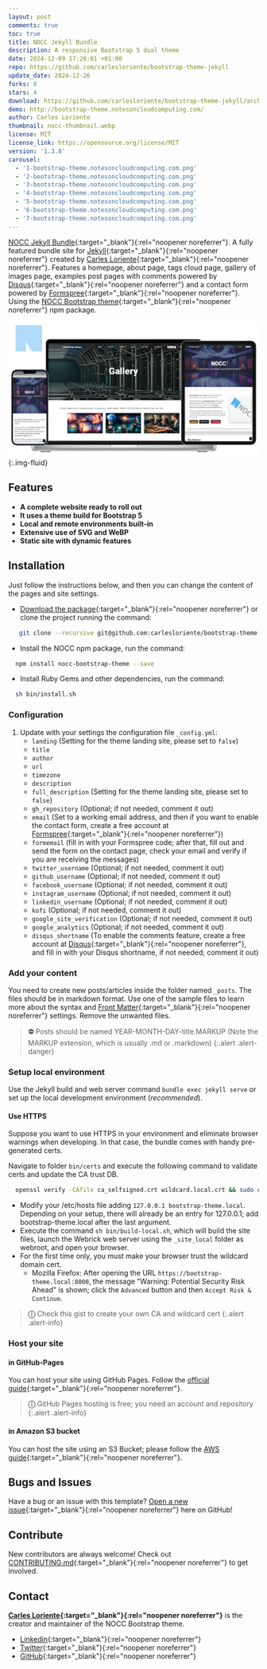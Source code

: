 ```yaml
---
layout: post
comments: true
toc: true
title: NOCC Jekyll Bundle
description: A responsive Bootstrap 5 dual theme
date: 2024-12-09 17:20:01 +01:00
repo: https://github.com/carlesloriente/bootstrap-theme-jekyll
update_date: 2024-12-26
forks: 0
stars: 4
download: https://github.com/carlesloriente/bootstrap-theme-jekyll/archive/refs/heads/main.zip
demo: http://bootstrap-theme.notesoncloudcomputing.com/
author: Carles Loriente
thumbnail: nocc-thumbnail.webp
license: MIT
license_link: https://opensource.org/license/MIT
version: '1.3.8'
carousel:
  - '1-bootstrap-theme.notesoncloudcomputing.com.png'
  - '2-bootstrap-theme.notesoncloudcomputing.com.png'
  - '3-bootstrap-theme.notesoncloudcomputing.com.png'
  - '4-bootstrap-theme.notesoncloudcomputing.com.png'
  - '5-bootstrap-theme.notesoncloudcomputing.com.png'
  - '6-bootstrap-theme.notesoncloudcomputing.com.png'
  - '7-bootstrap-theme.notesoncloudcomputing.com.png'
---
```


[NOCC Jekyll Bundle](https://bootstrap-theme.notesoncloudcomputing.com/){:target="_blank"}{:rel="noopener noreferrer"}. A fully featured bundle site for [Jekyll](https://jekyllrb.com/){:target="_blank"}{:rel="noopener noreferrer"} created by [Carles Loriente](https://github.com/carlesloriente){:target="_blank"}{:rel="noopener noreferrer"}.
Features a homepage, about page, tags cloud page, gallery of images page, examples post pages with comments powered by [Disqus](https://disqus.com/){:target="_blank"}{:rel="noopener noreferrer"} and a contact form powered by [Formspree](https://formspree.io/){:target="_blank"}{:rel="noopener noreferrer"}.
Using the [NOCC Bootstrap theme](https://www.npmjs.com/package/nocc-bootstrap-theme){:target="_blank"}{:rel="noopener noreferrer"} npm package.

![NOCC Jekyll Bundle webshots](/screenshots/2024-12-09-nocc-bootstrap-theme-jekyll/nocc-showcase.webp){:.img-fluid}

## Features

- **A complete website ready to roll out**
- **It uses a theme build for Bootstrap 5**
- **Local and remote environments built-in**
- **Extensive use of SVG and WeBP**
- **Static site with dynamic features**

## Installation

Just follow the instructions below, and then you can change the content of the pages and site settings.

- [Download the package](https://github.com/carlesloriente/bootstrap-theme-jekyll/archive/refs/heads/main.zip){:target="_blank"}{:rel="noopener noreferrer"} or clone the project running the command:

```bash
   git clone --recursive git@github.com:carlesloriente/bootstrap-theme-jekyll.git
```

- Install the NOCC npm package, run the command:

```bash
  npm install nocc-bootstrap-theme --save
```

- Install Ruby Gems and other dependencies, run the command:

```bash
  sh bin/install.sh
```

### Configuration

1. Update with your settings the configuration file `_config.yml`:
   - `landing` (Setting for the theme landing site, please set to `false`)
   - `title`
   - `author`
   - `url`
   - `timezone`
   - `description`
   - `full_description` (Setting for the theme landing site, please set to `false`)
   - `gh_repository` (Optional; if not needed, comment it out)
   - `email` (Set to a working email address, and then if you want to enable the contact form, create a free account at [Formspree](https://formspree.io){:target="_blank"}{:rel="noopener noreferrer"})
   - `formemail` (fill in with your Formspree code; after that, fill out and send the form on the contact page, check your email and verify if you are receiving the messages)
   - `twitter_username` (Optional; if not needed, comment it out)
   - `github_username` (Optional; if not needed, comment it out)
   - `facebook_username` (Optional; if not needed, comment it out)
   - `instagram_username` (Optional; if not needed, comment it out)
   - `linkedin_username` (Optional; if not needed, comment it out)
   - `kofi` (Optional; if not needed, comment it out)
   - `google_site_verification` (Optional; if not needed, comment it out)
   - `google_analytics` (Optional; if not needed, comment it out)
   - `disqus_shortname` (To enable the comments feature, create a free account at [Disqus](https://disqus.com){:target="_blank"}{:rel="noopener noreferrer"}, and fill in with your Disqus shortname, if not needed; comment it out)

### Add your content

You need to create new posts/articles inside the folder named `_posts`. The files should be in markdown format. Use one of the sample files to learn more about the syntax and [Front Matter](https://jekyllrb.com/docs/front-matter/){:target="_blank"}{:rel="noopener noreferrer"} settings. Remove the unwanted files.

> **&#9940;** Posts should be named YEAR-MONTH-DAY-title.MARKUP (Note the MARKUP extension, which is usually .md or .markdown)
{:.alert .alert-danger}

### Setup local environment

Use the Jekyll build and web server command `bundle exec jekyll serve` or set up the local development environment (*recommended*).

#### Use HTTPS

Suppose you want to use HTTPS in your environment and eliminate browser warnings when developing. In that case, the bundle comes with handy pre-generated certs.

Navigate to folder `bin/certs` and execute the following command to validate certs and update the CA trust DB.

```bash
  openssl verify -CAfile ca_selfsigned.crt wildcard.local.crt && sudo cp ca_selfsigned.crt /etc/pki/ca-trust/source/anchors/ && sudo update-ca-trust
```

- Modify your /etc/hosts file adding `127.0.0.1 bootstrap-theme.local`. Depending on your setup, there will already be an entry for 127.0.0.1; add bootstrap-theme.local after the last argument.
- Execute the command `sh bin/build-local.sh`, which will build the site files, launch the Webrick web server using the `_site_local` folder as webroot, and open your browser.
- For the first time only, you must make your browser trust the wildcard domain cert.
  - Mozilla Firefox: After opening the URL `https://bootstrap-theme.local:8000`, the message "Warning: Potential Security Risk Ahead" is shown; click the `Advanced` button and then `Accept Risk & Continue`.

> **&#9432;** Check this gist to create your own CA and wildcard cert
{:.alert .alert-info}

### Host your site

#### in GitHub-Pages

You can host your site using GitHub Pages. Follow the [official guide](https://docs.github.com/en/pages/getting-started-with-github-pages/creating-a-github-pages-site){:target="_blank"}{:rel="noopener noreferrer"}.

> **&#9432;** GitHub Pages hosting is free; you need an account and repository
{:.alert .alert-info}

#### in Amazon S3 bucket

You can host the site using an S3 Bucket; please follow the [AWS guide](https://docs.aws.amazon.com/AmazonS3/latest/userguide/WebsiteHosting.html){:target="_blank"}{:rel="noopener noreferrer"}.

## Bugs and Issues

Have a bug or an issue with this template? [Open a new issue](https://github.com/carlesloriente/bootstrap-theme-jekyll/issues){:target="_blank"}{:rel="noopener noreferrer"} here on GitHub!

## Contribute

New contributors are always welcome! Check out [CONTRIBUTING.md](https://github.com/carlesloriente/bootstrap-theme-jekyll/blob/main/CONTRIBUTING.md){:target="_blank"}{:rel="noopener noreferrer"} to get involved.

## Contact

**[Carles Loriente](https://www.linkedin.com/in/carles-loriente/){:target="_blank"}{:rel="noopener noreferrer"}** is the creator and maintainer of the NOCC Bootstrap theme.

- [Linkedin](https://www.linkedin.com/in/carles-loriente){:target="_blank"}{:rel="noopener noreferrer"}
- [Twitter](https://twitter.com/godarthvader){:target="_blank"}{:rel="noopener noreferrer"}
- [GitHub](https://github.com/carlesloriente){:target="_blank"}{:rel="noopener noreferrer"}
